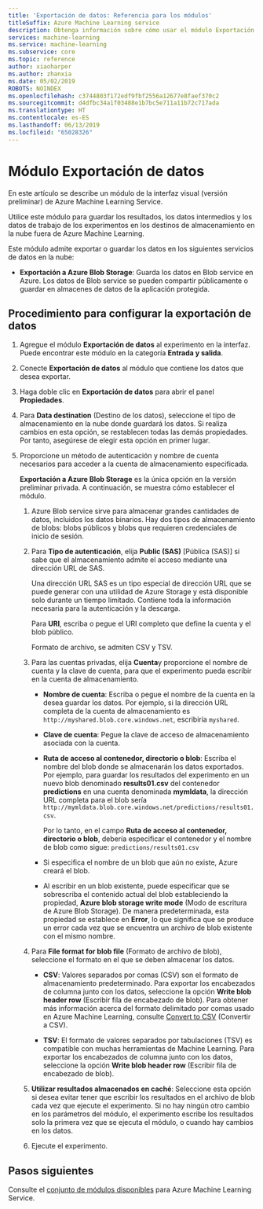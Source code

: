 ```yaml
---
title: 'Exportación de datos: Referencia para los módulos'
titleSuffix: Azure Machine Learning service
description: Obtenga información sobre cómo usar el módulo Exportación de datos en Azure Machine Learning Service para guardar los resultados, los datos intermedios y los datos de trabajo de los experimentos en los destinos de almacenamiento en la nube fuera de Azure Machine Learning.
services: machine-learning
ms.service: machine-learning
ms.subservice: core
ms.topic: reference
author: xiaoharper
ms.author: zhanxia
ms.date: 05/02/2019
ROBOTS: NOINDEX
ms.openlocfilehash: c3744803f172edf9fbf2556a12677e8faef370c2
ms.sourcegitcommit: d4dfbc34a1f03488e1b7bc5e711a11b72c717ada
ms.translationtype: HT
ms.contentlocale: es-ES
ms.lasthandoff: 06/13/2019
ms.locfileid: "65028326"
---
```

# <a name="export-data-module"></a>Módulo Exportación de datos

En este artículo se describe un módulo de la interfaz visual (versión preliminar) de Azure Machine Learning Service.

Utilice este módulo para guardar los resultados, los datos intermedios y los datos de trabajo de los experimentos en los destinos de almacenamiento en la nube fuera de Azure Machine Learning.

Este módulo admite exportar o guardar los datos en los siguientes servicios de datos en la nube:


- **Exportación a Azure Blob Storage**: Guarda los datos en Blob service en Azure. Los datos de Blob service se pueden compartir públicamente o guardar en almacenes de datos de la aplicación protegida.

  
## <a name="how-to-configure-export-data"></a>Procedimiento para configurar la exportación de datos

1. Agregue el módulo **Exportación de datos** al experimento en la interfaz. Puede encontrar este módulo en la categoría **Entrada y salida**.

2. Conecte **Exportación de datos** al módulo que contiene los datos que desea exportar.

3. Haga doble clic en **Exportación de datos** para abrir el panel **Propiedades**.

4. Para **Data destination** (Destino de los datos), seleccione el tipo de almacenamiento en la nube donde guardará los datos. Si realiza cambios en esta opción, se restablecen todas las demás propiedades. Por tanto, asegúrese de elegir esta opción en primer lugar.

5. Proporcione un método de autenticación y nombre de cuenta necesarios para acceder a la cuenta de almacenamiento especificada.

    **Exportación a Azure Blob Storage** es la única opción en la versión preliminar privada. A continuación, se muestra cómo establecer el módulo.
    1. Azure Blob service sirve para almacenar grandes cantidades de datos, incluidos los datos binarios. Hay dos tipos de almacenamiento de blobs: blobs públicos y blobs que requieren credenciales de inicio de sesión.

    2. Para **Tipo de autenticación**, elija **Public (SAS)** [Pública (SAS)] si sabe que el almacenamiento admite el acceso mediante una dirección URL de SAS.

          Una dirección URL SAS es un tipo especial de dirección URL que se puede generar con una utilidad de Azure Storage y está disponible solo durante un tiempo limitado.  Contiene toda la información necesaria para la autenticación y la descarga.

        Para **URI**, escriba o pegue el URI completo que define la cuenta y el blob público.

        Formato de archivo, se admiten CSV y TSV.

    3. Para las cuentas privadas, elija **Cuenta**y proporcione el nombre de cuenta y la clave de cuenta, para que el experimento pueda escribir en la cuenta de almacenamiento.

         - **Nombre de cuenta**: Escriba o pegue el nombre de la cuenta en la desea guardar los datos. Por ejemplo, si la dirección URL completa de la cuenta de almacenamiento es `http://myshared.blob.core.windows.net`, escribiría `myshared`.

        - **Clave de cuenta**: Pegue la clave de acceso de almacenamiento asociada con la cuenta.

        -  **Ruta de acceso al contenedor, directorio o blob**: Escriba el nombre del blob donde se almacenarán los datos exportados. Por ejemplo, para guardar los resultados del experimento en un nuevo blob denominado **results01.csv** del contenedor **predictions** en una cuenta denominada **mymldata**, la dirección URL completa para el blob sería `http://mymldata.blob.core.windows.net/predictions/results01.csv`.

            Por lo tanto, en el campo **Ruta de acceso al contenedor, directorio o blob**, debería especificar el contenedor y el nombre de blob como sigue: `predictions/results01.csv`

        - Si especifica el nombre de un blob que aún no existe, Azure creará el blob.

       -  Al escribir en un blob existente, puede especificar que se sobrescriba el contenido actual del blob estableciendo la propiedad, **Azure blob storage write mode** (Modo de escritura de Azure Blob Storage). De manera predeterminada, esta propiedad se establece en **Error**, lo que significa que se produce un error cada vez que se encuentra un archivo de blob existente con el mismo nombre.


    4. Para **File format for blob file** (Formato de archivo de blob), seleccione el formato en el que se deben almacenar los datos.

        - **CSV**: Valores separados por comas (CSV) son el formato de almacenamiento predeterminado. Para exportar los encabezados de columna junto con los datos, seleccione la opción **Write blob header row** (Escribir fila de encabezado de blob).  Para obtener más información acerca del formato delimitado por comas usado en Azure Machine Learning, consulte [Convert to CSV](./convert-to-csv.md) (Convertir a CSV).

        - **TSV**: El formato de valores separados por tabulaciones (TSV) es compatible con muchas herramientas de Machine Learning. Para exportar los encabezados de columna junto con los datos, seleccione la opción **Write blob header row** (Escribir fila de encabezado de blob).  

 
    5. **Utilizar resultados almacenados en caché**: Seleccione esta opción si desea evitar tener que escribir los resultados en el archivo de blob cada vez que ejecute el experimento. Si no hay ningún otro cambio en los parámetros del módulo, el experimento escribe los resultados solo la primera vez que se ejecuta el módulo, o cuando hay cambios en los datos.

    6. Ejecute el experimento.

## <a name="next-steps"></a>Pasos siguientes

Consulte el [conjunto de módulos disponibles](module-reference.md) para Azure Machine Learning Service. 